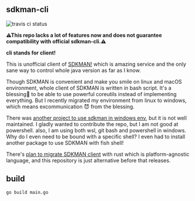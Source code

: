 ## sdkman-cli

![travis ci status](https://travis-ci.org/palindrom615/sdkman-cli.svg?branch=master)

**⚠This repo lacks a lot of features now and does not guarantee compatibility with official sdkman-cli.⚠**

**cli stands for client!**

This is unofficial client of [SDKMAN!](https://sdkman.io/) which is amazing service and the only sane way to control whole java version as far as I know.

Though SDKMAN is convenient and make you smile on linux and macOS environment, whole client of SDKMAN is written in bash script. It's a blessing🙏 to be able to use powerful coreutils instead of implementing everything. But I recently migrated my environment from linux to windows, which means excommunication 😈 from the blessing.

There was [another project to use sdkman in windows env](https://github.com/flofreud/posh-gvm), but it is not well maintained. I gladly wanted to contribute the repo, but I am not good at powershell. also, I am using both wsl, git bash and powershell in windows. Why do I even need to be bound with a specific shell? I even had to install another package to use SDKMAN with fish shell!

There's [plan to migrate SDKMAN client](https://github.com/sdkman/sdk) with rust which is platform-agnostic language, and this repository is just alternative before that releases.

## build

```bash
go build main.go
```  
